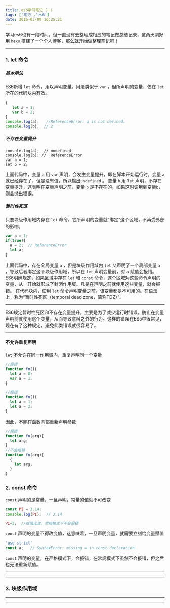 ```yaml
---
title: es6学习笔记（一）
tags: ['笔记','es6']
date: 2016-03-09 16:25:21
---
```

学习es6也有一段时间，但一直没有去整理成相应的笔记做总结记录，这两天刚好用 `hexo` 搭建了一个个人博客，那么就开始做整理笔记吧！
<!-- more -->
***
### 1. let  命令
##### 基本用法
  ES6新增 `let` 命令，用以声明变量。用法类似于 `var` ，但所声明的变量，仅在 `let` 所在的代码块内有效。
``` javascript
{
   let a = 1;
   var b = 2;
}
console.log(a);   //ReferenceError: a is not defined.
console.log(b);  // 2
```
##### 不存在变量提升
```
console.log(a);  // undefined
console.log(b); //  ReferenceError
var a = 1;
let b = 2; 
```
上面代码中，变量 `a` 用 `var` 声明，会发生变量提升，即在脚本开始运行时，变量 `a`就已经存在了，但是没有值，所以输出`undefined` 。 变量 `b` 用 `let` 声明，不存在变量提升，这表明在变量声明之前，变量 `b` 是不存在的，如果这时调用到变量`b`，则会抛出错误。

##### 暂时性死区
只要块级作用域内存在 `let` 命令，它所声明的变量就“绑定”这个区域，不再受外部的影响。
```  javascript
var a = 1;
if(true){
  a = 2;  // ReferenceError
  let a;
}
```
上面代码中，存在全局变量 `a` ，但是块级作用域内 `let` 又声明了一个局部变量 `a` ，导致后者绑定这个块级作用域，所以在 `let` 声明变量前，对 `a` 赋值会报错。
ES6明确规定，如果区域中存在 `let` 和 `const` 命令，这个区域对这些命令声明的变量，从一开始就形成了封闭作用域。凡是在声明之前就使用这些变量，就会报错。
在代码块内，使用   `let` 命令声明变量之前，该变量都是不可用的。在语法上，称为“暂时性死区（temporal dead zone，简称TDZ）”。
***

ES6规定暂时性死区和不存在变量提升，主要是为了减少运行时错误，防止在变量声明前就使用这个变量，从而导致意料之外的行为。这样的错误在ES5中很常见，现在有了这种规定，避免此类错误就很容易了。

****

#### 不允许重复声明
`let` 不允许在同一作用域内，重复声明同一个变量
``` javascript
//报错
function fn(){
  let a = 0;
  var a = 1;
}

//报错
function fn(){
  let a = 1;
  let a = 2;
}
``` 
因此，不能在函数内部重新声明参数
``` javascript
//报错
function fn(arg){
  let arg;
}
//不会报错
function fn(arg){
  {
    let arg;
  }
}
```

### 2. const 命令
`const` 声明的是常量，一旦声明，常量的值就不可改变
``` javascript
const PI = 3.14;
console.log(PI);  // 3.14

PI=3;  //赋值无效，常规模式下不会报错
```
`const` 声明的变量不得改变值，这意味着，一旦声明变量，就需要立刻给变量赋值
``` javascript
'use strict'
const a;   // SyntaxError: missing = in const declaration
```
`const` 声明的变量，在严格模式下，会报错，在常规模式下虽然不会报错，但之后也无法重新赋值。
****
*****

### 3. 块级作用域

 ******
****
